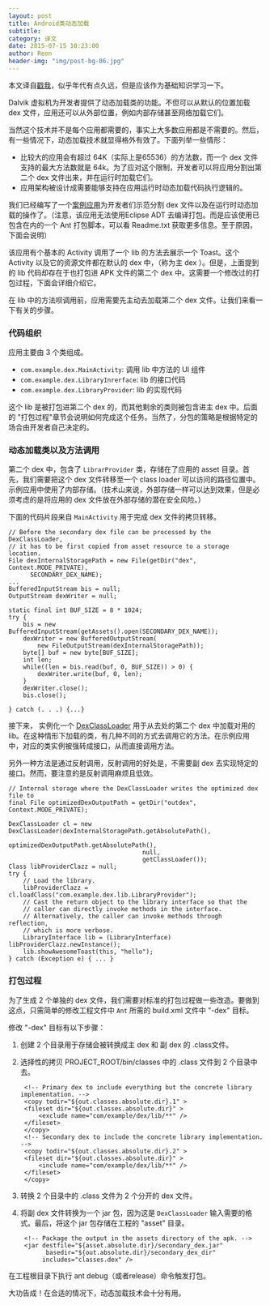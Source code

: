 ```yaml
---
layout: post  
title: Android类动态加载  
subtitle:  
category: 译文  
date: 2015-07-15 10:23:00  
author: Reon  
header-img: "img/post-bg-06.jpg"
---
```

本文译自[戳我](http://android-developers.blogspot.com/2011/07/custom-class-loading-in-dalvik.html)，似乎年代有点久远，但是应该作为基础知识学习一下。   

<!--more-->   

Dalvik 虚拟机为开发者提供了动态加载类的功能。不但可以从默认的位置加载 dex 文件，应用还可以从外部位置，例如内部存储甚至网络加载它们。   

当然这个技术并不是每个应用都需要的，事实上大多数应用都是不需要的。然后，有一些情况下，动态加载技术就显得格外有效了。下面列举一些情形：   

* 比较大的应用会有超过 64K（实际上是65536）的方法数，而一个 dex 文件支持的最大方法数就是 64k。为了应对这个限制，开发者可以将应用分割出第二个 dex 文件出来，并在运行时加载它们。   
* 应用架构被设计成需要能够支持在应用运行时动态加载代码执行逻辑的。   

我们已经编写了一个[案例应用](http://code.google.com/p/android-custom-class-loading-sample/)为开发者们示范分割 dex 文件以及在运行时动态加载的操作了。（注意，该应用无法使用Eclipse ADT 去编译打包。而是应该使用已包含在内的一个 Ant 打包脚本，可以看 Readme.txt 获取更多信息。至于原因，下面会说明）   

该应用有个基本的 Activity 调用了一个 lib 的方法去展示一个 Toast。这个 Activity 以及它的资源文件都在默认的 dex 中，（称为主 dex ）。但是，上面提到的 lib 代码却存在于也打包进 APK 文件的第二个 dex 中。这需要一个修改过的打包过程，下面会详细介绍它。   

在 lib 中的方法呗调用前，应用需要先主动去加载第二个 dex 文件。让我们来看一下有关的步骤。

### 代码组织 
  
应用主要由 3 个类组成。

* `com.example.dex.MainActivity`: 调用 lib 中方法的 UI 组件
* `com.example.dex.LibraryInrerface`: lib 的接口代码
* `com.example.dex.LibraryProvider`: lib 的实现代码

这个 lib 是被打包进第二个 dex 的，而其他剩余的类则被包含进主 dex 中。后面的 "打包过程"章节会说明如何完成这个任务。当然了，分包的策略是根据特定的场合由开发者自己决定的。   

### 动态加载类以及方法调用

第二个 dex 中，包含了 `LibrarProvider` 类，存储在了应用的 asset 目录。首先，我们需要把这个 dex 文件转移至一个 class loader 可以访问的路径位置中。示例应用中使用了内部存储。（技术山来说，外部存储一样可以达到效果，但是必须考虑的是将应用的 dex 文件放在外部存储的潜在安全风险。）   

下面的代码片段来自 `MainActivity` 用于完成 dex 文件的拷贝转移。     

	// Before the secondary dex file can be processed by the DexClassLoader,
	// it has to be first copied from asset resource to a storage location.
	File dexInternalStoragePath = new File(getDir("dex", Context.MODE_PRIVATE),
	      SECONDARY_DEX_NAME);
	...
	BufferedInputStream bis = null;
	OutputStream dexWriter = null;

	static final int BUF_SIZE = 8 * 1024;
	try {
	    bis = new BufferedInputStream(getAssets().open(SECONDARY_DEX_NAME));
	    dexWriter = new BufferedOutputStream(
	        new FileOutputStream(dexInternalStoragePath));
	    byte[] buf = new byte[BUF_SIZE];
	    int len;
	    while((len = bis.read(buf, 0, BUF_SIZE)) > 0) {
	        dexWriter.write(buf, 0, len);
	    }
	    dexWriter.close();
	    bis.close();
	  
	} catch (. . .) {...} 

接下来， 实例化一个 [DexClassLoader](http://developer.android.com/reference/dalvik/system/DexClassLoader.html) 用于从去处的第二个 dex 中加载对用的 lib。在这种情形下加载的类，有几种不同的方式去调用它的方法。在示例应用中，对应的类实例被强转成接口，从而直接调用方法。   

另外一种方法是通过反射调用，反射调用的好处是，不需要副 dex 去实现特定的接口。然而，要注意的是反射调用麻烦且低效。   

	// Internal storage where the DexClassLoader writes the optimized dex file to
	final File optimizedDexOutputPath = getDir("outdex", Context.MODE_PRIVATE);

	DexClassLoader cl = new DexClassLoader(dexInternalStoragePath.getAbsolutePath(),
	                                     optimizedDexOutputPath.getAbsolutePath(),
	                                     null,
	                                     getClassLoader());
	Class libProviderClazz = null;
	try {
	    // Load the library.
	    libProviderClazz = cl.loadClass("com.example.dex.lib.LibraryProvider");
	    // Cast the return object to the library interface so that the
	    // caller can directly invoke methods in the interface.
	    // Alternatively, the caller can invoke methods through reflection,
	    // which is more verbose. 
	    LibraryInterface lib = (LibraryInterface) libProviderClazz.newInstance();
	    lib.showAwesomeToast(this, "hello");
	} catch (Exception e) { ... }

### 打包过程

为了生成 2 个单独的 dex 文件，我们需要对标准的打包过程做一些改造。要做到这点，只需简单的修改工程文件中 `Ant` 所需的 build.xml 文件中 "-dex" 目标。   

修改 "-dex" 目标有以下步骤：   

1. 创建 2 个目录用于存储会被转换成主 dex 和 副 dex 的 .class文件。
2. 选择性的拷贝 PROJECT_ROOT/bin/classes 中的 .class 文件到 2 个目录中去。   

		<!-- Primary dex to include everything but the concrete library implementation. -->
		<copy todir="${out.classes.absolute.dir}.1" >
		<fileset dir="${out.classes.absolute.dir}" >
			<exclude name="com/example/dex/lib/**" />
		</fileset>
		</copy>
		<!-- Secondary dex to include the concrete library implementation. -->
		<copy todir="${out.classes.absolute.dir}.2" >
		<fileset dir="${out.classes.absolute.dir}" >
			<include name="com/example/dex/lib/**" />
		</fileset>
		</copy>     

3. 转换 2 个目录中的 .class 文件为 2 个分开的 dex 文件。
4. 将副 dex 文件转换为一个 jar 包，因为这是 `DexClassLoader` 输入需要的格式。最后，将这个 jar 包存储在工程的 "asset" 目录。


		<!-- Package the output in the assets directory of the apk. -->
		<jar destfile="${asset.absolute.dir}/secondary_dex.jar"
			  basedir="${out.absolute.dir}/secondary_dex_dir"
		     includes="classes.dex" />

                   
在工程根目录下执行 ant debug（或者release）命令触发打包。   

大功告成！在合适的情况下，动态加载技术会十分有用。   

 